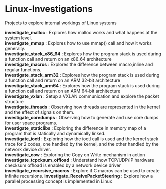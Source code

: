 # Linux-Investigations
Projects to explore internal workings of Linux systems

**investigate_malloc** : Explores how malloc works and what happens at the system level. <br>
**investigate_mmap** : Explores how to use mmap() call and how it works generally. <br>
**investigate_stack_x86_64** : Explores how the program stack is used during a function call and return on an x86\_64 architecture <br>
**investigate_macros** : Explores the difference between macro,inline and regular functions. <br>
**investigate_stack_arm32** : Explores how the program stack is used during a function call and return on an ARM 32-bit architecture <br>
**investigate_stack_arm64** : Explores how the program stack is used during a function call and return on an ARM 64-bit architecture <br>
**investigate_vxlan** : Setup a VXLAN communication and explore the packet structure <br> 
**investigate_threads** : Observing how threads are represented in the kernel and the effect of signals on them. <br> 
**investigate_coredumps** : Observing how to generate and use core dumps for user space programs. <br> 
**investigate_staticlibs** : Exploring the difference in memory map of a program that is statically and dynamically linked. <br> 
**investigate_ioctl** : Exploring how the ioctl call is used and the kernel stack trace for 2 codes, one handled by the kernel, and the other handled by the network device driver. <br> 
**investigate_cow** : Exploring the Copy on Write mechanism in action <br> 
**investigate_tcpcksum_offload** : Understand how TCP/UDP/IP hardware checksum offload is enabled by a network device driver<br>
**investigate_recursive_macros** : Explore if C macros can be used to create infinite recursions. 
**investigate_ReceivePacketSteering** : Explore how a parallel processing concept is implemented in Linux
